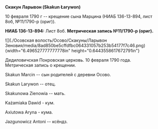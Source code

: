 **Скакун Ларывон (Skakun Łarywon)**

10 февраля 1790 г -- крещение сына Марцина (НИАБ 136-13-894, лист 8об,
№11/1790-р (ориг)).

**НИАБ 136-13-894:** Лист 8об. **Метрическая запись №11/1790-р (ориг).**

![](./Осовская волость/Осово/Скакуны/Ларывон Зеновия/media/8ad850be5cffdfbc064331057b253b54177f7c46.png){width="6.496527777777778in"
height="0.6443558617672791in"}

Дедиловичская Покровская церковь. 10 февраля 1790 года. Метрическая
запись о крещении.

Skakun Marcin -- сын родителей с деревни Осово.

Skakun Larywon -- отец.

Skakunowa Zienowia -- мать.

Każamiaka Dawid - кум.

Axiutowa Aryna - кума.

Jazgunowicz Antoni -- ксёндз.
